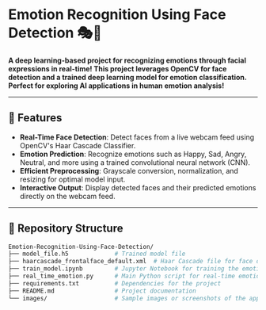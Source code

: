 # Emotion Recognition Using Face Detection 🎭🤖

**A deep learning-based project for recognizing emotions through facial expressions in real-time! This project leverages OpenCV for face detection and a trained deep learning model for emotion classification. Perfect for exploring AI applications in human emotion analysis!**

---

## 🚀 Features
- **Real-Time Face Detection**: Detect faces from a live webcam feed using OpenCV's Haar Cascade Classifier.
- **Emotion Prediction**: Recognize emotions such as Happy, Sad, Angry, Neutral, and more using a trained convolutional neural network (CNN).
- **Efficient Preprocessing**: Grayscale conversion, normalization, and resizing for optimal model input.
- **Interactive Output**: Display detected faces and their predicted emotions directly on the webcam feed.

---

## 📂 Repository Structure
```bash
Emotion-Recognition-Using-Face-Detection/
├── model_file.h5             # Trained model file
├── haarcascade_frontalface_default.xml  # Haar Cascade file for face detection
├── train_model.ipynb         # Jupyter Notebook for training the emotion recognition model
├── real_time_emotion.py      # Main Python script for real-time emotion recognition
├── requirements.txt          # Dependencies for the project
├── README.md                 # Project documentation
└── images/                   # Sample images or screenshots of the application
